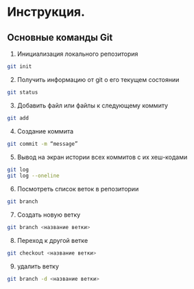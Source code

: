 # Инструкция. 
## **Основные команды Git**

1. Инициализация локального репозитория
```sh
git init
```
2. Получить информацию от git о его текущем состоянии
```sh
git status
```
3. Добавить файл или файлы к следующему коммиту
```sh
git add
```
4. Создание коммита
```sh
git commit -m “message”
```
5. Вывод на экран истории всех коммитов с их хеш-кодами
```sh
git log
git log --oneline
```
6. Посмотреть список веток в репозитории
```sh
git branch
```
7. Cоздать новую ветку
```sh
git branch <название ветки>
```
8. Переход к другой ветке
```sh
git checkout <название ветки> 
```
9. удалить ветку
```sh
git branch -d <название ветки> 
```